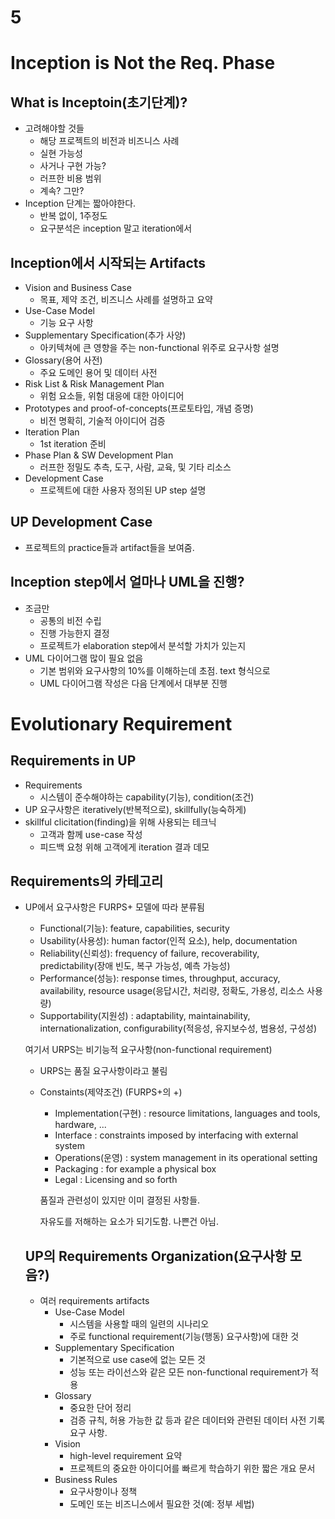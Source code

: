# 5

# Inception is Not the Req. Phase

## What is Inceptoin(초기단계)?

- 고려해야할 것들
    - 해당 프로젝트의 비전과 비즈니스 사례
    - 실현 가능성
    - 사거나 구현 가능?
    - 러프한 비용 범위
    - 계속? 그만?
- Inception 단계는 짧아야한다.
    - 반복 없이, 1주정도
    - 요구분석은 inception 말고 iteration에서
    

## Inception에서 시작되는 Artifacts

- Vision and Business Case
    - 목표, 제약 조건, 비즈니스 사례를 설명하고 요약
- Use-Case Model
    - 기능 요구 사항
- Supplementary Specification(추가 사양)
    - 아키텍쳐에 큰 영향을 주는 non-functional 위주로 요구사항 설명
- Glossary(용어 사전)
    - 주요 도메인 용어 및 데이터 사전
- Risk List & Risk Management Plan
    - 위험 요소들, 위험 대응에 대한 아이디어
- Prototypes and proof-of-concepts(프로토타입, 개념 증명)
    - 비전 명확히, 기술적 아이디어 검증
- Iteration Plan
    - 1st iteration 준비
- Phase Plan & SW Development Plan
    - 러프한 정밀도 추측, 도구, 사람, 교육, 및 기타 리소스
- Development Case
    - 프로젝트에 대한 사용자 정의된 UP step 설명
    

## UP Development Case

- 프로젝트의 practice들과 artifact들을 보여줌.

## Inception step에서 얼마나 UML을 진행?

- 조금만
    - 공통의 비전 수립
    - 진행 가능한지 결정
    - 프로젝트가 elaboration step에서 분석할 가치가 있는지
- UML 다이어그램 많이 필요 없음
    - 기본 범위와 요구사항의 10%를 이해하는데 초점. text 형식으로
    - UML 다이어그램 작성은 다음 단계에서 대부분 진행
    

# Evolutionary Requirement

## Requirements in UP

- Requirements
    - 시스템이 준수해야하는 capability(기능), condition(조건)
- UP 요구사항은 iteratively(반복적으로), skillfully(능숙하게)
- skillful clicitation(finding)을 위해 사용되는 테크닉
    - 고객과 함께 use-case 작성
    - 피드백 요청 위해 고객에게  iteration 결과 데모

## Requirements의 카테고리

- UP에서 요구사항은 FURPS+ 모델에 따라 분류됨
    - Functional(기능): feature, capabilities, security
    - Usability(사용성): human factor(인적 요소), help, documentation
    - Reliability(신뢰성): frequency of failure, recoverability, predictability(장애 빈도, 복구 가능성, 예측 가능성)
    - Performance(성능): response times, throughput, accuracy, availability, resource usage(응답시간, 처리량, 정확도, 가용성, 리소스 사용량)
    - Supportability(지원성) : adaptability, maintainability, internationalization, configurability(적응성, 유지보수성, 범용성, 구성성)
    
    여기서 URPS는 비기능적 요구사항(non-functional requirement)
    
    - URPS는 품질 요구사항이라고 불림
    - Constaints(제약조건) (FURPS+의 +)
        - Implementation(구현) : resource limitations, languages and tools, hardware, ...
        - Interface : constraints imposed by interfacing with external system
        - Operations(운영) : system management in its operational setting
        - Packaging : for example a physical box
        - Legal : Licensing and so forth
        
        품질과 관련성이 있지만 이미 결정된 사항들.
        
        자유도를 저해하는 요소가 되기도함. 나쁜건 아님.
        
    
    ## UP의 Requirements Organization(요구사항 모음?)
    
    - 여러 requirements artifacts
        - Use-Case Model
            - 시스템을 사용할 때의 일련의 시나리오
            - 주로 functional requirement(기능(행동) 요구사항)에 대한 것
        - Supplementary Specification
            - 기본적으로 use case에 없는 모든 것
            - 성능 또는 라이선스와 같은 모든 non-functional requirement가 적용
        - Glossary
            - 중요한 단어 정리
            - 검증 규칙, 허용 가능한 값 등과 같은 데이터와 관련된 데이터 사전 기록 요구 사항.
        - Vision
            - high-level requirement 요약
            - 프로젝트의 중요한 아이디어를 빠르게 학습하기 위한 짧은 개요 문서
        - Business Rules
            - 요구사항이나 정책
            - 도메인 또는 비즈니스에서 필요한 것(예: 정부 세법)